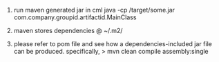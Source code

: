 1. run maven generated jar in cml
java -cp /target/some.jar com.company.groupid.artifactid.MainClass

2. maven stores dependencies @ ~/.m2/

3. please refer to pom file and see how a dependencies-included jar file can be produced. specifically, > mvn clean compile assembly:single
 
